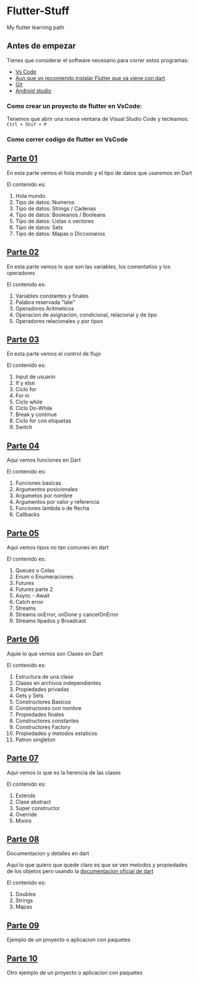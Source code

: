 # Flutter-Stuff
My flutter learning path 

## Antes de empezar

Tienes que considerar el software necesario para correr estos programas:
* [Vs Code](https://code.visualstudio.com/download "Download VSCode")
* [Aun que yo recomiendo instalar Flutter que ya viene con dart](https://flutter.dev/?gclsrc=aw.ds "Flutter")
* [Git](https://git-scm.com/downloads "Git")
* [Android studio](https://developer.android.com/studio?hl=es-419&gclsrc=aw.ds&gclid=Cj0KCQiA47GNBhDrARIsAKfZ2rDVTAXOaWGk7I-lYyohsZesdZfgwY9-eIetRjKlcCxYqnn8iMRKKDsaAo90EALw_wcB "Adroid Studio")

### Como crear un proyecto de flutter en VsCode:
Tenemos que abrir una nueva ventana de Visual Studio Code y tecleamos:  ```Ctrl + Shif + P ```  

### Como correr codigo de flutter en VsCode


## [Parte 01](https://github.com/Benqui/Dart-Stuff/tree/main/programs/part_01 "Parte 01")
En esta parte vemos el hola mundo y el tipo de datos que usaremos en Dart

El contenido es:
1. Hola mundo
2. Tipo de datos: Numeros
3. Tipo de datos: Strings / Cadenas
4. Tipo de datos: Booleanos / Booleans
5. Tipo de datos: Listas o vectores
6. Tipo de datos: Sets
7. Tipo de datos: Mapas o Diccionarios

## [Parte 02](https://github.com/Benqui/Dart-Stuff/tree/main/programs/part_02 "Parte 02")
En esta parte vemos lo que son las variables, los comentatios y los operadores

El contenido es:
1. Variables constantes y finales
2. Palabra reservada "late"
3. Operadores Aritmeticos
4. Operacion de asignacion, condicional, relacional y de tipo
5. Operadores relacionales y por tipos

## [Parte 03](https://github.com/Benqui/Dart-Stuff/tree/main/programs/part_03 "Parte 03")
En esta parte vemos el control de flujo


El contenido es:
1. Input de usuario
2. If y else
3. Ciclo for
4. For in
5. Ciclo while
6. Ciclo Do-While
7. Break y continue
8. Ciclo for con etiquetas
9. Switch

## [Parte 04](https://github.com/Benqui/Dart-Stuff/tree/main/programs/part_04 "Parte 04")
Aqui vemos funciones en Dart

El contenido es:
1. Funciones basicas
2. Argumentos posicionales
3. Argumetos por nombre
4. Argumentos por valor y referencia
5. Funciones lambda o de flecha
6. Callbacks

## [Parte 05](https://github.com/Benqui/Dart-Stuff/tree/main/programs/part_05 "Parte 05")
Aqui vemos tipos no tan comunes en dart

El contenido es:
1. Queues o Colas
2. Enum o Enumeraciones
3. Futures
4. Futures parte 2
5. Async - Await
6. Catch error
7. Streams
8. Streams onError, onDone y cancelOnError
9. Streams tipados y Broadcast

## [Parte 06](https://github.com/Benqui/Dart-Stuff/tree/main/programs/part_06 "Parte 06")
Aquie lo que vemos son Clases en Dart

El contenido es:
1. Estructura de una clase 
2. Clases en archivos independientes
3. Propiedades privadas
4. Gets y Sets
5. Constructores Basicos
6. Constructores con nombre
7. Propiedades finales
8. Constructores constantes
9. Constructores Factory
10. Propiedades y metodos estaticos
11. Patron singleton

## [Parte 07](https://github.com/Benqui/Dart-Stuff/tree/main/programs/part_07 "Parte 07")
Aqui vemos lo que es la herencia de las clases 

El contenido es:
1. Extends
2. Clase abstract
3. Super constructor
4. Override
5. Mixins

## [Parte 08](https://github.com/Benqui/Dart-Stuff/tree/main/programs/part_08 "Parte 08")
Documentacion y detalles en dart


Aqui lo que quiero que quede claro es que se ven metodos y propiedades de los objetos pero usando la [documentacion oficial de dart](https://dart.dev/guides "Doc de dart")

El contenido es:
1. Doubles
2. Strings
3. Mapas

## [Parte 09](https://github.com/Benqui/Dart-Stuff/tree/main/programs/part_09/paquetes "Parte 09")
Ejemplo de un proyecto o aplicacion con paquetes 


## [Parte 10](https://github.com/Benqui/Dart-Stuff/tree/main/programs/part_10/trabajo_final/paises "Parte 10")
Otro ejemplo de un proyecto o aplicacion con paquetes 

